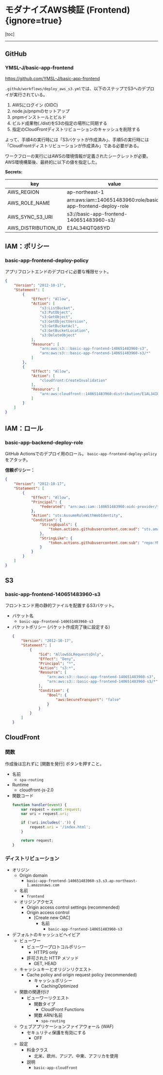# モダナイズAWS検証 (Frontend) {ignore=true}

[toc]

---

## GitHub

### YMSL-J/basic-app-frontend

https://github.com/YMSL-J/basic-app-frontend

`.github/workflows/deploy_aws_s3.yml`では、以下のステップでS3へのデプロイが実行されている。

1. AWSにログイン (OIDC)
2. node.js/pnpmのセットアップ
3. pnpmインストールとビルド
4. ビルド成果物(./dist)をS3の指定の場所に同期する
5. 指定のCloudFrontディストリビューションのキャッシュを削除する

よって、手順4の実行時には「S3バケットが作成済み」、手順5の実行時には「CloudFrontディストリビューションが作成済み」である必要がある。

ワークフローの実行にはAWSの環境情報が定義されたシークレットが必要。
AWS環境構築後、最終的に以下の値を指定した。

**Secrets:**

|key|value|
|---|---|
|AWS_REGION|ap-northeast-1|
|AWS_ROLE_NAME|arn:aws:iam::140651483960:role/basic-app-frontend-deploy-role|
|AWS_SYNC_S3_URI|s3://basic-app-frontend-140651483960-s3/|
|AWS_DISTRIBUTION_ID|E1AL34IQTQ85YD|

## IAM：ポリシー

### basic-app-frontend-deploy-policy

アプリフロントエンドのデプロイに必要な権限セット。

``` json
{
    "Version": "2012-10-17",
    "Statement": [
        {
            "Effect": "Allow",
            "Action": [
                "s3:ListBucket",
                "s3:PutObject",
                "s3:GetObject",
                "s3:GetObjectVersion",
                "s3:GetBucketAcl",
                "s3:GetBucketLocation",
                "s3:DeleteObject"
            ],
            "Resource": [
                "arn:aws:s3:::basic-app-frontend-140651483960-s3",
                "arn:aws:s3:::basic-app-frontend-140651483960-s3/*"
            ]
        },
        {
            "Effect": "Allow",
            "Action": [
                "cloudfront:CreateInvalidation"
            ],
            "Resource": [
                "arn:aws:cloudfront::140651483960:distribution/E1AL34IQTQ85YD"
            ]
        }
    ]
}
```

## IAM：ロール

### basic-app-backend-deploy-role

GitHub Actionsでのデプロイ用のロール。
`basic-app-frontend-deploy-policy`をアタッチ。

**信頼ポリシー：**

``` json
{
    "Version": "2012-10-17",
    "Statement": [
        {
            "Effect": "Allow",
            "Principal": {
                "Federated": "arn:aws:iam::140651483960:oidc-provider/token.actions.githubusercontent.com"
            },
            "Action": "sts:AssumeRoleWithWebIdentity",
            "Condition": {
                "StringEquals": {
                    "token.actions.githubusercontent.com:aud": "sts.amazonaws.com"
                },
                "StringLike": {
                    "token.actions.githubusercontent.com:sub": "repo:YMSL-J/basic-app-frontend:*"
                }
            }
        }
    ]
}
```

## S3

### basic-app-frontend-140651483960-s3

フロントエンド用の静的ファイルを配置するS3バケット。

- バケット名
  - `basic-app-frontend-140651483960-s3`
- バケットポリシー (バケット作成完了後に設定する)
  ``` json
  {
      "Version": "2012-10-17",
      "Statement": [
          {
              "Sid": "AllowSSLRequestsOnly",
              "Effect": "Deny",
              "Principal": "*",
              "Action": "s3:*",
              "Resource": [
                  "arn:aws:s3:::basic-app-frontend-140651483960-s3",
                  "arn:aws:s3:::basic-app-frontend-140651483960-s3/*"
              ],
              "Condition": {
                  "Bool": {
                      "aws:SecureTransport": "false"
                  }
              }
          }
      ]
  }
  ```

## CloudFront

### 関数

作成後は忘れずに [関数を発行] ボタンを押すこと。

- 名前
  - `spa-routing`
- Runtime
  - cloudfront-js-2.0
- 関数コード
  ``` javascript
  function handler(event) {
      var request = event.request;
      var uri = request.uri;

      if (!uri.includes('.')) {
          request.uri = '/index.html';
      }

      return request;
  }
  ```

### ディストリビューション

- オリジン
  - Origin domain
    - `basic-app-frontend-140651483960-s3.s3.ap-northeast-1.amazonaws.com`
  - 名前
    - `frontend`
  - オリジンアクセス
    - Origin access control settings (recommended)
    - Origin access control
      - [Create new OAC]
        - 名前
          - `basic-app-frontend-140651483960-s3`
- デフォルトのキャッシュビヘイビア
  - ビューワー
    - ビューワープロトコルポリシー
      - HTTPS only
    - 許可された HTTP メソッド
      - GET, HEAD
  - キャッシュキーとオリジンリクエスト
    - Cache policy and origin request policy (recommended)
      - キャッシュポリシー
        - CachingOptimized
  - 関数の関連付け
    - ビューワーリクエスト
      - 関数タイプ
        - CloudFront Functions
      - 関数 ARN/名前
        - `spa-routing`
  - ウェブアプリケーションファイアウォール (WAF)
    - セキュリティ保護を有効にする
      - OFF
  - 設定
    - 料金クラス
      - 北米、欧州、アジア、中東、アフリカを使用
    - 説明
      - `basic-app-cloudfront`
